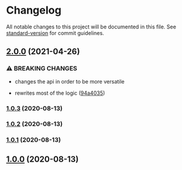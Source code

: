 # Changelog

All notable changes to this project will be documented in this file. See [standard-version](https://github.com/conventional-changelog/standard-version) for commit guidelines.

## [2.0.0](https://github.com/olavoparno/react-use-scripts/compare/v1.0.3...v2.0.0) (2021-04-26)


### ⚠ BREAKING CHANGES

* changes the api in order to be more versatile

* rewrites most of the logic ([94a4035](https://github.com/olavoparno/react-use-scripts/commit/94a4035040e63e3c2464bce42048858ac23ca198))

### [1.0.3](https://github.com/olavoparno/react-use-scripts/compare/v1.0.2...v1.0.3) (2020-08-13)

### [1.0.2](https://github.com/olavoparno/react-use-scripts/compare/v1.0.1...v1.0.2) (2020-08-13)

### [1.0.1](https://github.com/olavoparno/react-use-scripts/compare/v1.0.0...v1.0.1) (2020-08-13)

## [1.0.0](https://github.com/olavoparno/react-use-scripts/compare/v1.0.6...v1.0.0) (2020-08-13)
